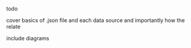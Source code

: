 todo

cover basics of .json file and each data source and importantly how the relate



include diagrams 
